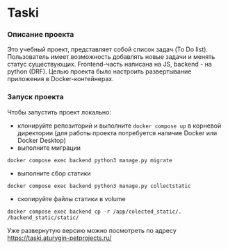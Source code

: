 # Taski
### Описание проекта
Это учебный проект, представляет собой список задач (To Do list). Пользователь имеет возможность добавлять новые задачи и менять статус существующих. Frontend-часть написана на JS, backend - на python (DRF). Целью проекта было настроить развертывание приложения в Docker-контейнерах.
### Запуск проекта
Чтобы запустить проект локально:
 - клонируйте репозиторий и выполните `docker compose up` в корневой директории (для работы проекта потребуется наличие Docker или Docker Desktop)
 - выполните миграции
 ```
 docker compose exec backend python3 manage.py migrate
 ```
 - выполните сбор статики
 ```
 docker compose exec backend python3 manage.py collectstatic
 ```
 - скопируйте файлы статики в volume
 ```
 docker compose exec backend cp -r /app/colected_static/. /backend_static/static/
 ```

Уже развернутую версию можно посмотреть по адресу
https://taski.aturygin-petprojects.ru/
